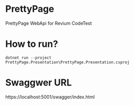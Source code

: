 # PrettyPage
PrettyPage WebApi for Revium CodeTest

# How to run?

```dotnet run --project PrettyPage.Presentation\PrettyPage.Presentation.csproj```

# Swaggwer URL

https://localhost:5001/swagger/index.html
